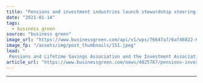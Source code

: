 ```yaml
---
title: "Pensions and investment industries launch stewardship steering group"
date: "2021-01-14"
tags: 
  - business green
source: "business green"
image_url: "https://www.businessgreen.com/api/v1/wps/76647a7/6af46822-6e51-4b1d-8ede-f44204aab178/3/esg-sustainability-markets-185x114.jpeg"
image_fp: "/assets/img/post_thumbnails/151.jpeg"
lead: "
 Pensions and Lifetime Savings Association and the Investment Association team up on new push to enhance stewardship in pursuit of sustainable long term returns ..."
article_url: "https://www.businessgreen.com/news/4025787/pensions-investment-industries-launch-stewardship-steering-group"
---
```


---
